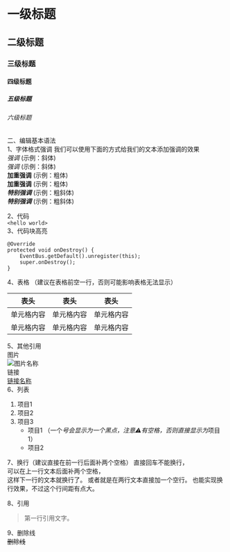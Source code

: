 # 一级标题  
## 二级标题  
### 三级标题  
#### 四级标题  
##### 五级标题  
###### 六级标题 

二、编辑基本语法  
1、字体格式强调
 我们可以使用下面的方式给我们的文本添加强调的效果  
*强调*  (示例：斜体)  
 _强调_  (示例：斜体)  
**加重强调**  (示例：粗体)  
 __加重强调__ (示例：粗体)  
***特别强调*** (示例：粗斜体)  
___特别强调___  (示例：粗斜体)    

2、代码  
`<hello world>`  
3、代码块高亮  
```
@Override
protected void onDestroy() {
    EventBus.getDefault().unregister(this);
    super.onDestroy();
}
```  
4、表格 （建议在表格前空一行，否则可能影响表格无法显示）

 表头  | 表头  | 表头
 ---- | ----- | ------  
 单元格内容  | 单元格内容 | 单元格内容 
 单元格内容  | 单元格内容 | 单元格内容  
 
5、其他引用  
图片   
![图片名称](https://www.baidu.com/img/bd_logo1.png)  
链接  
[链接名称](https://www.baidu.com/)    
6、列表 
1. 项目1  
2. 项目2  
3. 项目3  
   * 项目1 （一个*号会显示为一个黑点，注意⚠️有空格，否则直接显示为*项目1） 
   * 项目2   
 
7、换行（建议直接在前一行后面补两个空格）
直接回车不能换行，  
可以在上一行文本后面补两个空格，  
这样下一行的文本就换行了。
或者就是在两行文本直接加一个空行。
也能实现换行效果，不过这个行间距有点大。  
 
8、引用
> 第一行引用文字。  

9、删除线  
~~删除线~~
